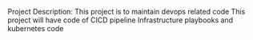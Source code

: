 Project Description:
This project is to maintain devops related code
This project will have code of CICD pipeline
Infrastructure
playbooks and kubernetes code